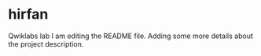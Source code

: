# hirfan

Qwiklabs lab
I am editing the README file. Adding some more details about the project description.
